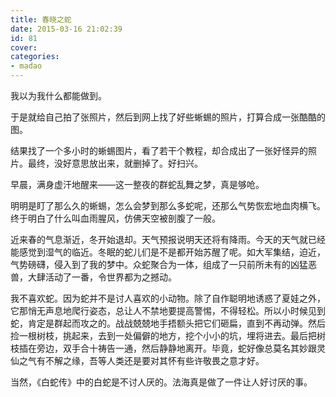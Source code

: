 ```yaml
---
title: 春晓之蛇
date: 2015-03-16 21:02:39
id: 81
cover: 
categories:
- madao
---
```


我以为我什么都能做到。

于是就给自己拍了张照片，然后到网上找了好些蜥蜴的照片，打算合成一张酷酷的图。

结果找了一个多小时的蜥蜴图片，看了若干个教程，却合成出了一张好怪异的照片。最终，没好意思放出来，就删掉了。好扫兴。

早晨，满身虚汗地醒来——这一整夜的群蛇乱舞之梦，真是够呛。

明明是盯了那么久的蜥蜴，怎么会梦到那么多蛇呢，还那么气势恢宏地血肉横飞。终于明白了什么叫血雨腥风，仿佛天空被剖腹了一般。

近来春的气息渐近，冬开始退却。天气预报说明天还将有降雨。今天的天气就已经能感觉到湿气的临近。冬眠的蛇儿们是不是都开始苏醒了呢。如大军集结，迫近，气势磅礴，侵入到了我的梦中。众蛇聚合为一体，组成了一只前所未有的凶猛恶兽，大肆活动了一番，令世界都为之撼动。

我不喜欢蛇。因为蛇并不是讨人喜欢的小动物。除了自作聪明地诱惑了夏娃之外，它那悄无声息地爬行姿态，总让人不禁地要提高警惕，不得轻松。所以小时候见到蛇，肯定是群起而攻之的。战战兢兢地手捂额头把它们砸扁，直到不再动弹。然后捡一根树枝，挑起来，去到一处偏僻的地方，挖个小小的坑，埋将进去。最后把树枝插在旁边，双手合十祷告一通，然后静静地离开。毕竟，蛇好像总莫名其妙跟灵仙之气有不解之缘，吾等人类还是要对其怀有些许敬畏之意才好。

当然，《白蛇传》中的白蛇是不讨人厌的。法海真是做了一件让人好讨厌的事。
